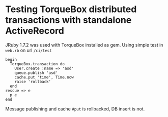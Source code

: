 # Testing TorqueBox distributed transactions with standalone ActiveRecord

JRuby 1.7.2 was used with TorqueBox installed as gem. Using simple test in `web.rb` on url `/ci/test`

    begin
      TorqueBox.transaction do
        User.create :name => 'asd'
        queue.publish 'asd'
        cache.put 'time', Time.now
        raise 'rollback'
      end
    rescue => e
      p e
    end

Message publishing and cache `#put` is rollbacked, DB insert is not. 

